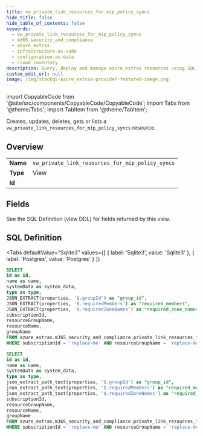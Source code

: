```yaml
--- 
title: vw_private_link_resources_for_mip_policy_syncs
hide_title: false
hide_table_of_contents: false
keywords:
  - vw_private_link_resources_for_mip_policy_syncs
  - m365_security_and_compliance
  - azure_extras
  - infrastructure-as-code
  - configuration-as-data
  - cloud inventory
description: Query, deploy and manage azure_extras resources using SQL
custom_edit_url: null
image: /img/stackql-azure_extras-provider-featured-image.png
---
```


import CopyableCode from '@site/src/components/CopyableCode/CopyableCode';
import Tabs from '@theme/Tabs';
import TabItem from '@theme/TabItem';

Creates, updates, deletes, gets or lists a <code>vw_private_link_resources_for_mip_policy_syncs</code> resource.

## Overview
<table><tbody>
<tr><td><b>Name</b></td><td><code>vw_private_link_resources_for_mip_policy_syncs</code></td></tr>
<tr><td><b>Type</b></td><td>View</td></tr>
<tr><td><b>Id</b></td><td><CopyableCode code="azure_extras.m365_security_and_compliance.vw_private_link_resources_for_mip_policy_syncs" /></td></tr>
</tbody></table>

## Fields

See the SQL Definition (view DDL) for fields returned by this view.

## SQL Definition

<Tabs
defaultValue="Sqlite3"
values={[
{ label: 'Sqlite3', value: 'Sqlite3' },
{ label: 'Postgres', value: 'Postgres' }
]}
>
<TabItem value="Sqlite3">

```sql
SELECT
id as id,
name as name,
systemData as system_data,
type as type,
JSON_EXTRACT(properties, '$.groupId') as "group_id",
JSON_EXTRACT(properties, '$.requiredMembers') as "required_members",
JSON_EXTRACT(properties, '$.requiredZoneNames') as "required_zone_names",
subscriptionId,
resourceGroupName,
resourceName,
groupName
FROM azure_extras.m365_security_and_compliance.private_link_resources_for_mip_policy_syncs
WHERE subscriptionId = 'replace-me' AND resourceGroupName = 'replace-me' AND resourceName = 'replace-me';
```

</TabItem>
<TabItem value="Postgres">

```sql
SELECT
id as id,
name as name,
systemData as system_data,
type as type,
json_extract_path_text(properties, '$.groupId') as "group_id",
json_extract_path_text(properties, '$.requiredMembers') as "required_members",
json_extract_path_text(properties, '$.requiredZoneNames') as "required_zone_names",
subscriptionId,
resourceGroupName,
resourceName,
groupName
FROM azure_extras.m365_security_and_compliance.private_link_resources_for_mip_policy_syncs
WHERE subscriptionId = 'replace-me' AND resourceGroupName = 'replace-me' AND resourceName = 'replace-me';
```

</TabItem>
</Tabs>
